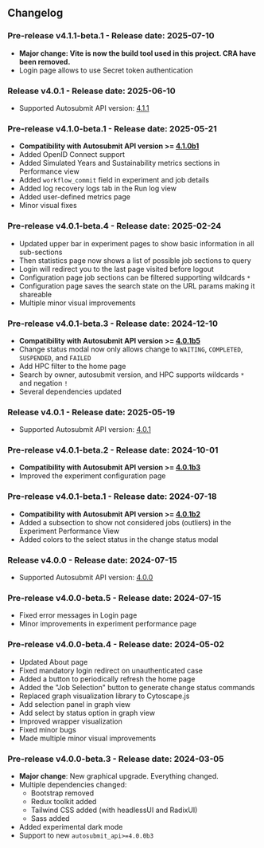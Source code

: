 ## Changelog

### Pre-release v4.1.1-beta.1 - Release date: 2025-07-10

* **Major change: Vite is now the build tool used in this project. CRA have been removed.**
* Login page allows to use Secret token authentication

### Release v4.0.1 - Release date: 2025-06-10

* Supported Autosubmit API version: [4.1.1](https://pypi.org/project/autosubmit-api/4.1.1/)

### Pre-release v4.1.0-beta.1 - Release date: 2025-05-21

* **Compatibility with Autosubmit API version >= [4.1.0b1](https://pypi.org/project/autosubmit-api/4.1.0b1/)**
* Added OpenID Connect support
* Added Simulated Years and Sustainability metrics sections in Performance view
* Added `workflow_commit` field in experiment and job details
* Added log recovery logs tab in the Run log view 
* Added user-defined metrics page
* Minor visual fixes

### Pre-release v4.0.1-beta.4 - Release date: 2025-02-24

* Updated upper bar in experiment pages to show basic information in all sub-sections
* Then statistics page now shows a list of possible job sections to query
* Login will redirect you to the last page visited before logout
* Configuration page job sections can be filtered supporting wildcards `*`
* Configuration page saves the search state on the URL params making it shareable
* Multiple minor visual improvements

### Pre-release v4.0.1-beta.3 - Release date: 2024-12-10

* **Compatibility with Autosubmit API version >= [4.0.1b5](https://pypi.org/project/autosubmit-api/4.0.1b5/)**
* Change status modal now only allows change to `WAITING`, `COMPLETED`, `SUSPENDED`, and `FAILED`
* Add HPC filter to the home page
* Search by owner, autosubmit version, and HPC supports wildcards `*` and negation `!`
* Several dependencies updated

### Release v4.0.1 - Release date: 2025-05-19

* Supported Autosubmit API version: [4.0.1](https://pypi.org/project/autosubmit-api/4.0.1/)

### Pre-release v4.0.1-beta.2 - Release date: 2024-10-01

* **Compatibility with Autosubmit API version >= [4.0.1b3](https://pypi.org/project/autosubmit-api/4.0.1b3/)**
* Improved the experiment configuration page

### Pre-release v4.0.1-beta.1 - Release date: 2024-07-18

* **Compatibility with Autosubmit API version >= [4.0.1b2](https://pypi.org/project/autosubmit-api/4.0.1b1/)**
* Added a subsection to show not considered jobs (outliers) in the Experiment Performance View
* Added colors to the select status in the change status modal

### Release v4.0.0 - Release date: 2024-07-15

* Supported Autosubmit API version: [4.0.0](https://pypi.org/project/autosubmit-api/4.0.0/)

### Pre-release v4.0.0-beta.5 - Release date: 2024-07-15

* Fixed error messages in Login page
* Minor improvements in experiment performance page

### Pre-release v4.0.0-beta.4 - Release date: 2024-05-02

* Updated About page
* Fixed mandatory login redirect on unauthenticated case
* Added a button to periodically refresh the home page
* Added the "Job Selection" button to generate change status commands 
* Replaced graph visualization library to Cytoscape.js
* Add selection panel in graph view
* Add select by status option in graph view
* Improved wrapper visualization
* Fixed minor bugs
* Made multiple minor visual improvements

### Pre-release v4.0.0-beta.3 - Release date: 2024-03-05

* **Major change**: New graphical upgrade. Everything changed.
* Multiple dependencies changed:
    * Bootstrap removed
    * Redux toolkit added
    * Tailwind CSS added (with headlessUI and RadixUI)
    * Sass added
* Added experimental dark mode
* Support to new `autosubmit_api>=4.0.0b3`